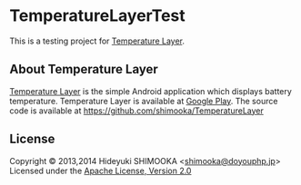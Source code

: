 TemperatureLayerTest
====================
This is a testing project for [Temperature Layer].

About Temperature Layer
-----------------------
[Temperature Layer] is the simple Android application which displays battery temperature. Temperature Layer is available at [Google Play].
The source code is available at https://github.com/shimooka/TemperatureLayer

License
-------
Copyright &copy; 2013,2014 Hideyuki SHIMOOKA &lt;shimooka@doyouphp.jp&gt;
Licensed under the [Apache License, Version 2.0][Apache]

[Apache]: http://www.apache.org/licenses/LICENSE-2.0
[Android Color Picker]: https://code.google.com/p/android-color-picker/
[Temperature Layer]: https://play.google.com/store/apps/details?id=jp.doyouphp.android.temperaturelayer
[Google Play]: https://play.google.com/store/apps/details?id=jp.doyouphp.android.temperaturelayer
